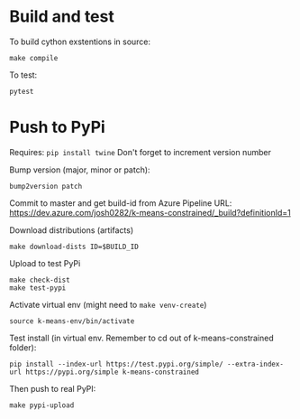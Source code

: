 # Build and test

To build cython exstentions in source:
```shell script
make compile
```

To test:
```shell script
pytest
```

# Push to PyPi
Requires: `pip install twine`
Don't forget to increment version number

Bump version (major, minor or patch):

```shell script
bump2version patch
```

Commit to master and get build-id from Azure Pipeline URL:
https://dev.azure.com/josh0282/k-means-constrained/_build?definitionId=1

Download distributions (artifacts)

```shell script
make download-dists ID=$BUILD_ID
```

Upload to test PyPi

```shell script
make check-dist
make test-pypi
```

Activate virtual env (might need to `make venv-create`)

```shell script
source k-means-env/bin/activate
```

Test install (in virtual env. Remember to cd out of k-means-constrained folder):

```shell script
pip install --index-url https://test.pypi.org/simple/ --extra-index-url https://pypi.org/simple k-means-constrained
```

Then push to real PyPI:

```shell script
make pypi-upload
```
